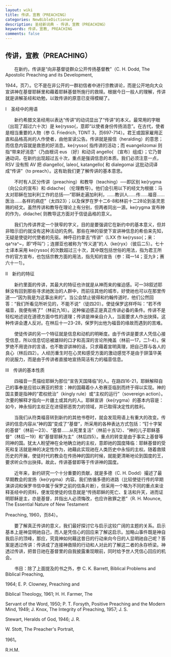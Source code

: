 ```yaml
---
layout: wiki
title: 传讲，宣教（PREACHING）
categories: NewBibleDictionary
description: 圣经新词典 - 传讲，宣教（PREACHING）
keywords: 传讲，宣教, PREACHING
comments: false
---
```


## 传讲，宣教（PREACHING）

　　在新约，传讲是“向非基督徒群众公开传扬基督教”（C. H. Dodd, The Apostolic Preaching and its Development,

1944，页7）。它不是在非公开的一群初信者中进行宗教讲论，而是公开地向大众宣讲神在基督耶稣里和藉着耶稣基督所施行的救赎。根据今日一般人的理解，传讲就是讲解圣经和劝勉，以致传讲的原意已变得模糊了。

Ⅰ　圣经中的用语

　　新约希腊文圣经用以表达“传讲”的动词显出了“传讲”的本义。最常用的字眼（出现了超过六十次）是 ke{rysso{，意即“以使者身份传扬消息”。在古代，使者是相当重要的人物（参 G. Friedrich, TDNT 3，页697-714）。君王或国家雇用正直和品格高尚的人作使者，由他宣读公告。传讲就是报信（heralding）的意思；而信息内容就是救恩的好消息。ke{rysso{ 指传讲的活动；而 euangelizomai 则指“带来好消息”（乃由根词 eus 〔好〕和动词 angello{ 〔宣布〕组成）；它乃普通动词，在新约出现超过五十次，重点是强调信息的本质。我们必须注意一点，RSV 没有照 AV 把 diangello{, laleo{, katangello{ 和 dialegomai 这批动词译成“传讲”（to preach）。这有助我们更了解传讲的基本意思。

　　不时有人区分传讲（preaching）和教导（teaching）──即区别 ke{rygma （向公众的宣布）和 didache{ （伦理教导）。他们会引用以下的经文为根据：马太对耶稣在加利利工作的总括──“耶稣走遍加利利，……教训人……传……福音……医治……各样的病症”（太四23）；以及保罗在罗十二6-8和林前十二28论到圣灵恩赐的经文。虽然传讲和教导在理论上有分别，但两者同出一源。ke{rygma 宣布神的作为，didache{ 则教导这方面对于信徒品格的意义。

　　我们为传讲界定一个狭窄的字义，目的是要强调它在新约中的基本意义，但并非暗示旧约就没有这种活动的先例。那些在神的驱使下宣讲神信息的希伯来先知，无疑是使徒时代使者的先驱。神呼召约拿去“传讲”（LXX 作 ke{rysso{；来：qa^ra^~，即“呼叫”）；连挪亚也被称为“传义道”的人（ke{ryx）（彼后二5）。七十士译本采用 ke{rysso{ 的次数超过三十次，其中既包括世俗的用法，指为君王所作的官方宣布，也包括宗教方面的用法，指先知的宣告（参：珥一14；亚九9；赛六十一1）。

Ⅱ　新约的特征

　　新约里面的传讲，其最大的特征也许就是从神而来的催迫感。可一38叙述耶稣没有回到那些寻求祂医治的人群中，而前往其他的城市，好使祂也可以在那里传道──“因为我是为这事出来的”。当公会禁止彼得和约翰传道时，他们公然回答：“我们所看见所听见的，不能不说”（徒四20）。使徒保罗这样呼叫：“若不传福音，我便有祸了”（林前九16）。这种催迫感正是真正传讲必备的条件。传讲不是轻松地述说在道德方面中性的道理；传讲是神亲自介入，当面要求人作出抉择。这种传讲会遭人反对。在林后十一23-28，保罗列出他为福音的缘故而遇到的苦难。

　　使徒传讲的另一个特征就是信息和动机的明晰度。由于传讲是要求人凭信心接受信息，所以信息切忌被雄辩的口才和高深的言论所掩盖（林前一17，二1-4）。保罗绝不用诡诈的言语，也不敢谬讲神的话，只求藉着宣明真理，把自己荐与各人的良心（林后四2）。人经历重生时在心灵和感受方面的激动感觉不是由于辞藻华美的说服力，而是由于传讲者直接地宣扬简洁有力的福音信息。

Ⅲ　传讲的基本性质

　　四福音一贯描绘耶稣为那位“宣告天国降临”的人。在路四16-21，耶稣解释自己的事奉是应验以赛亚的预言：神的国藉着仆人弥赛亚临到而终于得以实现。神的国主要是指神的“君权统治”（kingly rule）或“主权的运行”（sovereign action）。次要的解释才指向一片疆土或其内的人。耶稣宣讲（ke{rygma）的基本内容是：如今，神永恒的主权正在进侵邪恶势力的领域，并已取得决定性的胜利。

　　当我们从符类福音转到新约的其他书卷时，就会发现用语上有重大的改变。传讲的信息内容从“神的国”变成了“基督”，所采用的各种表达方式包括：“钉十字架的基督”（林前一23）、“基督……从死里复活”（林前十五12）、“神的儿子耶稣基督”（林后一19）和“基督耶稣为主”（林后四5）。重点的转变是由于事实上基督等同神的国。犹太人盼望神在全地确立祂的主权，意即祂的国度降临：耶稣基督的受死和复活就是神的决定性作为，祂藉此实现祂在人类历史中永恒的主权。随着救赎历史的开展，使徒时代的教会在传扬神的国的时候，就能更清晰地论到国度的王，要求听众作出抉择。故此，传讲基督即等于传讲神的国度。

　　近年来，新约研究一个十分重要的贡献，就是多德（C. H. Dodd）撮述了最早期教会的宣扬（ke{rygma）内容。我们依循多德的进路（比较使徒行传的早期演讲词和保罗书信中属于保罗之前的信条片断），但采用一个略为不同的重点来诠释圣经中的资料，便发现使徒的信息就是“传扬耶稣的死亡、复活和升天，进而证明耶稣是主，亦是基督，并指出人必须悔改，也应许赦罪之恩”（R. H. Mounce, The Essential Nature of New Testament

Preaching, 1960，页84）。

　　要了解真正传讲的意义，我们最好探讨它与启示这较广阔的主题的关系。启示基本上是神显明祂自己，而人是凭信心的回应来了解这启示。加略山事件既是神自我启示的顶峰，那应，究竟神如何藉这昔日的行动来向今日的人显明祂自己呢？答案是透过传讲：传讲成了连接神救赎的行动和人对此的了解这二者的永存桥梁。神透过传讲，把昔日祂在基督里的自我披露重现眼前，同时给予世人凭信心回应的机会。

　　书目：除了上面提及的书之外，参 C. K. Barrett, Biblical Problems and Biblical Preaching,

1964; E. P. Clowney, Preaching and

Biblical Theology, 1961; H. H. Farmer, The

Servant of the Word, 1950; P. T. Forsyth, Positive Preaching and the Modern Mind, 1949; J. Knox, The Integrity of Preaching, 1957; J. S.

Stewart, Heralds of God, 1946; J. R.

W. Stott, The Preacher's Portrait,

1961。

R.H.M.








